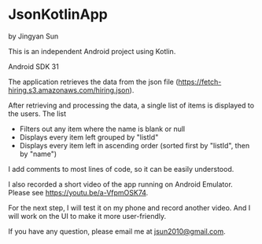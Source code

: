 # JsonKotlinApp

by Jingyan Sun

This is an independent Android project using Kotlin.

Android SDK 31

The application retrieves the data from the json file (https://fetch-hiring.s3.amazonaws.com/hiring.json).

After retrieving and processing the data, a single list of items is displayed to the users. The list
 - Filters out any item where the name is blank or null
 - Displays every item left grouped by "listId"
 - Displays every item left in ascending order (sorted first by "listId", then by "name")

I add comments to most lines of code, so it can be easily understood.

I also recorded a short video of the app running on Android Emulator. Please see https://youtu.be/a-VfpmOSK74.

For the next step, I will test it on my phone and record another video. And I will work on the UI to make it more user-friendly.

If you have any question, please email me at jsun2010@gmail.com.
